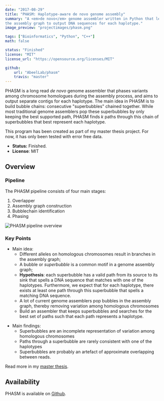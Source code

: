 ```yaml
---
date: "2017-08-29"
title: "PHASM: Haplotype-aware de novo genome assembly"
summary: "A <em>de novo</em> genome assembler written in Python that leverages 
the assembly graph to output DNA sequences for each haplotype."
image_preview: "projectimages/phasm.png"

tags: ["Bioinformatics", "Python", "C++"]
math: false

status: "Finished"
license: "MIT"
license_url: "https://opensource.org/licenses/MIT"

github:
    url: "AbeelLab/phasm"
    travis: "master"
---
```


PHASM is a long read *de novo* genome assembler that phases variants among 
chromosome homologues during the assembly process, and aims to output separate 
contigs for each haplotype. The main idea in PHASM is to build bubble chains: 
consecutive "superbubbles" chained together. While most traditional genome 
assemblers pop these superbubbles by only keeping the best supported path, 
PHASM finds *k* paths through this chain of superbubbles that best represent 
each haplotype.

This program has been created as part of my master thesis project. For now, it 
has only been tested with error free data.

* **Status:** Finished.
* **License**: MIT

Overview
--------

### Pipeline

The PHASM pipeline consists of four main stages:

1. Overlapper
2. Assembly graph construction
3. Bubblechain identification
4. Phasing

![PHASM pipeline overview](/img/projectimages/phasm-overview.png)

### Key Points

- Main idea: 
    - Different alleles on homologous chromosomes result in branches in the 
      assembly graph;
    - A bubble or *superbubble* is a common motif in a genome assembly graph;
    * **Hypothesis**: each superbubble has a valid path from its source to its 
      sink that spells a DNA sequence that matches with one of the haplotypes. 
      Furthermore, we expect that for each haplotype, there exists at least one 
      path through this superbubble that spells a matching DNA sequence.
    * A lot of current genome assemblers pop bubbles in the assembly graph, 
      thereby removing variation among homologous chromosomes
    * Build an assembler that keeps superbubbles and searches for the best set 
      of paths such that each path represents a haplotype.
* Main findings:
    * Superbubbles are an incomplete representation of variation among 
      homologous chromosomes
    * Paths through a superbubble are rarely consistent with one of the 
      haplotypes
    * Superbubbles are probably an artefact of approximate overlapping between 
      reads.

Read more in my [master thesis][master-thesis].

[master-thesis]: /docs/master-thesis.pdf

Availability
------------

PHASM is available on [Github][github-link].

[github-link]: https://github.com/AbeelLab/phasm
